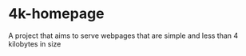# 4k-homepage
A project that aims to serve webpages that are simple and less than 4 kilobytes in size
